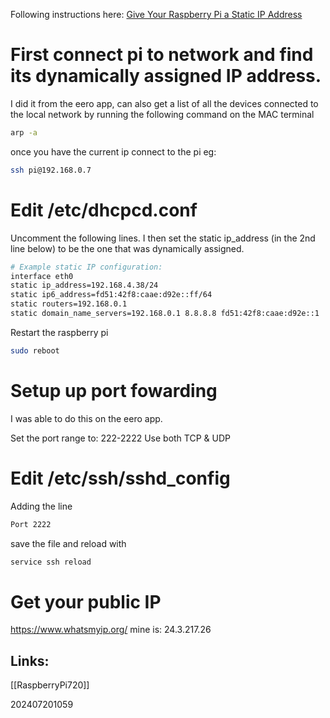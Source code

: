 Following instructions here:
[Give Your Raspberry Pi a Static IP Address](https://blog.richardkeller.net/how-to-give-your-raspberry-pi-a-static-ip-address-so-that-you-can-access-it-from-anywhere-2/)


# First connect pi to network and find its dynamically assigned IP address. 

I did it from the eero app, can also get a list of all the devices connected to the local network by running the following command on the MAC terminal

```bash
arp -a
```

once you have the current ip connect to the pi eg:

```bash
ssh pi@192.168.0.7
```

# Edit /etc/dhcpcd.conf

Uncomment the following lines.  I then set the static ip_address (in the 2nd line below) to be the one that was dynamically assigned.
```bash
# Example static IP configuration:                                          
interface eth0
static ip_address=192.168.4.38/24
static ip6_address=fd51:42f8:caae:d92e::ff/64
static routers=192.168.0.1
static domain_name_servers=192.168.0.1 8.8.8.8 fd51:42f8:caae:d92e::1

```

Restart the raspberry pi

```bash
sudo reboot
```
# Setup up port fowarding

I was able to do this on the eero app.

Set the port range to: 222-2222
Use both TCP & UDP

# Edit /etc/ssh/sshd_config

Adding the line 

```bash
Port 2222
```
save the file and reload with

```bash
service ssh reload
```

# Get your public IP

https://www.whatsmyip.org/
mine is: 24.3.217.26
## Links: 

[[RaspberryPi720]]


202407201059
